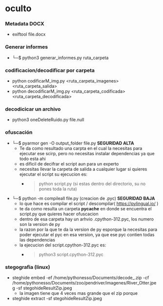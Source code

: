 # oculto

### Metadata DOCX

- exiftool file.docx

### Generar informes

- └─$ python3 generar_informes.py  ruta_carpeta

### codificacion/decodificar por carpeta

- python  codificarM_img.py <ruta_carpeta_imagenes> <ruta_carpeta_salida>
- python decodificarM_img.py <ruta_carpeta_codificada> <ruta_carpeta_decodificada>

### decodicicar un archivo

- python3 oneDeleteRuido.py file.null

### ofuscación

- └─$ pyarmor gen -O output_folder file.py **SEGURIDAD ALTA**
    - Te da como resultado una carpta en el cual la necesitas para ejecutar ese scirp, pero no necesitas instalar dependencias ya que todo esta ahi
    - es dificil de decifrar el script aun para un experto
    - necesitas llevar la carpeta de salida a cualquier lugar si quieres ejecutar el script su ejecucion es:
        - > python script.py (si estas dentro del directorio, su no pones toda la ruta)
- └─$ python -m compileall file.py (creacion de .pyc) **SEGURIDAD BAJA**
    - lo que hace es compilar el script / descompilar( https://pylingual.io/ )
    - te da como resulta un carpeta __pycache__ en donde se encuentra el script.py que quieres hacer ofuscacion
    - dentro de esa carpeta hay un arhvio .cpython-312.pyc, los numero son la version de py
    - la razon por la que te da la version de py esporque la necesitas para poder ejecutar el pyc en esa version,
    ya que ese pyc contien todas las dependencias
    - la ejecucion del script.cpython-312.pyc es:
        - > python3 script.cpython-312.pyc

### stegografia (linux)

- steghide embed -ef /home/pythonesso/Documents/decode_.zip -cf /home/pythonesso/Documents/zoo/pendriver/imagenes/River_Otter.jpeg  -sf stegohideResultZip.jpeg
    - la imagen tiene que 4 veces mas grande que el zip porque
- steghide extract -sf stegohideResultZip.jpeg 
